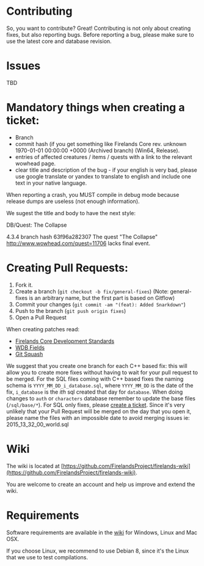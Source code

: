 # Contributing

So, you want to contribute? Great!
Contributing is not only about creating fixes, but also reporting bugs. Before reporting a bug, please make sure to use the latest core and database revision.

# Issues

TBD

# Mandatory things when creating a ticket:

-   Branch
-   commit hash (if you get something like Firelands Core rev. unknown 1970-01-01 00:00:00 +0000 (Archived branch) (Win64, Release).
-   entries of affected creatures / items / quests with a link to the relevant wowhead page.
-   clear title and description of the bug - if your english is very bad, please use google translate or yandex to translate to english and include one text in your native language.

When reporting a crash, you MUST compile in debug mode because release dumps are useless (not enough information).

We sugest the title and body to have the next style:

DB/Quest: The Collapse

4.3.4 branch
hash 63f96a282307
The quest "The Collapse" http://www.wowhead.com/quest=11706 lacks final event.

# Creating Pull Requests:

1. Fork it.
2. Create a branch (`git checkout -b fix/general-fixes`) (Note: general-fixes is an arbitrary name, but the first part is based on Gitflow)
3. Commit your changes (`git commit -am "(feat): Added Snarkdown"`)
4. Push to the branch (`git push origin fixes`)
5. Open a Pull Request

When creating patches read:

-   [Firelands Core Development Standards](TBD)
-   [WDB Fields](TBD)
-   [Git Squash](TBD)

We suggest that you create one branch for each C++ based fix: this will allow you to create more fixes without having to wait for your pull request to be merged.
For the SQL files coming with C++ based fixes the naming schema is `YYYY_MM_DD_i_database.sql`, where `YYYY_MM_DD` is the date of the fix, `i_database` is the _ith_ sql created that day for `database`.
When doing changes to `auth` or `characters` database remember to update the base files (`/sql/base/*`).
For SQL only fixes, please [create a ticket](TBD).
Since it's very unlikely that your Pull Request will be merged on the day that you open it, please name the files with an impossible date to avoid merging issues ie: 2015_13_32_00_world.sql

# Wiki

The wiki is located at [https://github.com/FirelandsProject/firelands-wiki](https://github.com/FirelandsProject/firelands-wiki).

You are welcome to create an account and help us improve and extend the wiki.

# Requirements

Software requirements are available in the [wiki](https://github.com/FirelandsProject/firelands-wiki) for
Windows, Linux and Mac OSX.

If you choose Linux, we recommend to use Debian 8, since it's the Linux that we use to test compilations.
